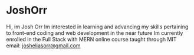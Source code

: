 # JoshOrr
Hi, im Josh Orr
Im interested in learning and advancing my skills pertaining to front-end coding and web development in the near future 
Im currently enrolled in the Full Stack with MERN online course taught through MIT 
email: josheliasorr@gmail.com
